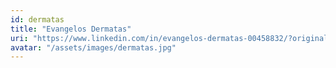 ```yaml
---
id: dermatas
title: "Evangelos Dermatas"
uri: "https://www.linkedin.com/in/evangelos-dermatas-00458832/?originalSubdomain=gr"
avatar: "/assets/images/dermatas.jpg"
---
```

